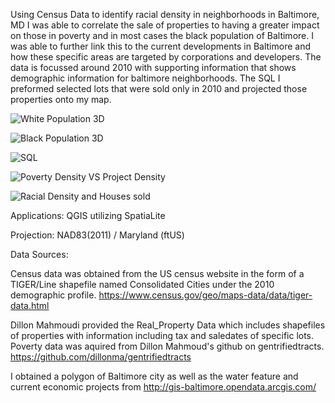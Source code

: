 Using Census Data to identify racial density in neighborhoods in Baltimore, MD I was able to correlate the sale of properties to having a greater impact on those in poverty and in most cases the black population of Baltimore. I was able to further link this to the current developments in Baltimore and how these specific areas are targeted by corporations and developers. The data is focussed around 2010 with supporting information that shows demographic information for baltimore neighborhoods. The SQL I preformed selected lots that were sold only in 2010 and projected those properties onto my map.

![White Population 3D](https://i.imgur.com/s8KpxXF.png)

![Black Population 3D](https://i.imgur.com/nRc3tSu.png)

![SQL](https://i.imgur.com/p5B9Azs.png?1)

![Poverty Density VS Project Density](https://i.imgur.com/3NwAGkp.png)

![Racial Density and Houses sold](https://i.imgur.com/ja5FDWB.png)

Applications: QGIS utilizing SpatiaLite

Projection: NAD83(2011) / Maryland (ftUS)

Data Sources:

Census data was obtained from the US census website in the form of a TIGER/Line shapefile named Consolidated Cities under the 2010 demographic profile. https://www.census.gov/geo/maps-data/data/tiger-data.html

Dillon Mahmoudi provided the Real_Property Data which includes shapefiles of properties with information including tax and saledates of specific lots.
Poverty data was aquired from Dillon Mahmoud's github on gentrifiedtracts.
https://github.com/dillonma/gentrifiedtracts

I obtained a polygon of Baltimore city as well as the water feature and current economic projects from  http://gis-baltimore.opendata.arcgis.com/
